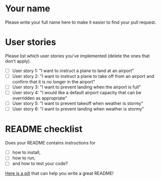 # Your name

Please write your full name here to make it easier to find your pull request.

# User stories

Please list which user stories you've implemented (delete the ones that don't apply).

- [ ] User story 1: "I want to instruct a plane to land at an airport"
- [ ] User story 2: "I want to instruct a plane to take off from an airport and confirm that it is no longer in the airport"
- [ ] User story 3: "I want to prevent landing when the airport is full"
- [ ] User story 4: "I would like a default airport capacity that can be overridden as appropriate"
- [ ] User story 5: "I want to prevent takeoff when weather is stormy"
- [ ] User story 6: "I want to prevent landing when weather is stormy"

# README checklist

Does your README contains instructions for

- [ ] how to install,
- [ ] how to run,
- [ ] and how to test your code?

[Here is a pill](https://github.com/makersacademy/course/blob/main/pills/readmes.md) that can help you write a great README!

